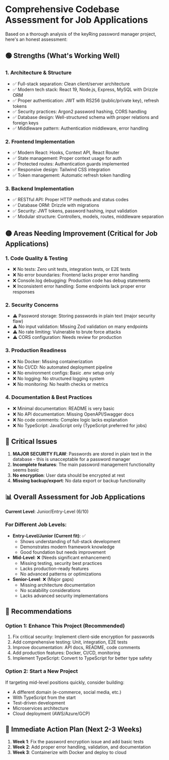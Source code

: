 # Comprehensive Codebase Assessment for Job Applications

Based on a thorough analysis of the keyRing password manager project, here's an honest assessment:

## 🟢 Strengths (What's Working Well)

### 1. Architecture & Structure
- ✅ Full-stack separation: Clean client/server architecture
- ✅ Modern tech stack: React 19, Node.js, Express, MySQL with Drizzle ORM
- ✅ Proper authentication: JWT with RS256 (public/private key), refresh tokens
- ✅ Security practices: Argon2 password hashing, CORS handling
- ✅ Database design: Well-structured schema with proper relations and foreign keys
- ✅ Middleware pattern: Authentication middleware, error handling

### 2. Frontend Implementation
- ✅ Modern React: Hooks, Context API, React Router
- ✅ State management: Proper context usage for auth
- ✅ Protected routes: Authentication guards implemented
- ✅ Responsive design: Tailwind CSS integration
- ✅ Token management: Automatic refresh token handling

### 3. Backend Implementation
- ✅ RESTful API: Proper HTTP methods and status codes
- ✅ Database ORM: Drizzle with migrations
- ✅ Security: JWT tokens, password hashing, input validation
- ✅ Modular structure: Controllers, models, routes, middleware separation

## 🟡 Areas Needing Improvement (Critical for Job Applications)

### 1. Code Quality & Testing
- ❌ No tests: Zero unit tests, integration tests, or E2E tests
- ❌ No error boundaries: Frontend lacks proper error handling
- ❌ Console.log debugging: Production code has debug statements
- ❌ Inconsistent error handling: Some endpoints lack proper error responses

### 2. Security Concerns
- ⚠️ Password storage: Storing passwords in plain text (major security flaw)
- ⚠️ No input validation: Missing Zod validation on many endpoints
- ⚠️ No rate limiting: Vulnerable to brute force attacks
- ⚠️ CORS configuration: Needs review for production

### 3. Production Readiness
- ❌ No Docker: Missing containerization
- ❌ No CI/CD: No automated deployment pipeline
- ❌ No environment configs: Basic .env setup only
- ❌ No logging: No structured logging system
- ❌ No monitoring: No health checks or metrics

### 4. Documentation & Best Practices
- ❌ Minimal documentation: README is very basic
- ❌ No API documentation: Missing OpenAPI/Swagger docs
- ❌ No code comments: Complex logic lacks explanation
- ❌ No TypeScript: JavaScript only (TypeScript preferred for jobs)

## 🔴 Critical Issues
1. **MAJOR SECURITY FLAW**: Passwords are stored in plain text in the database - this is unacceptable for a password manager
2. **Incomplete features**: The main password management functionality seems basic
3. **No encryption**: User data should be encrypted at rest
4. **Missing backup/export**: No data export or backup functionality

## 📊 Overall Assessment for Job Applications

**Current Level**: Junior/Entry-Level (6/10)

### For Different Job Levels:
- **Entry-Level/Junior (Current fit)**: ✅
  - Shows understanding of full-stack development
  - Demonstrates modern framework knowledge
  - Good foundation but needs improvement
- **Mid-Level**: ❌ (Needs significant enhancement)
  - Missing testing, security best practices
  - Lacks production-ready features
  - No advanced patterns or optimizations
- **Senior-Level**: ❌ (Major gaps)
  - Missing architecture documentation
  - No scalability considerations
  - Lacks advanced security implementations

## 🚀 Recommendations

### Option 1: Enhance This Project (Recommended)
1. Fix critical security: Implement client-side encryption for passwords
2. Add comprehensive testing: Unit, integration, E2E tests
3. Improve documentation: API docs, README, code comments
4. Add production features: Docker, CI/CD, monitoring
5. Implement TypeScript: Convert to TypeScript for better type safety

### Option 2: Start a New Project
If targeting mid-level positions quickly, consider building:
- A different domain (e-commerce, social media, etc.)
- With TypeScript from the start
- Test-driven development
- Microservices architecture
- Cloud deployment (AWS/Azure/GCP)

## 🎯 Immediate Action Plan (Next 2-3 Weeks)
1. **Week 1**: Fix the password encryption issue and add basic tests
2. **Week 2**: Add proper error handling, validation, and documentation
3. **Week 3**: Containerize with Docker and deploy to cloud
